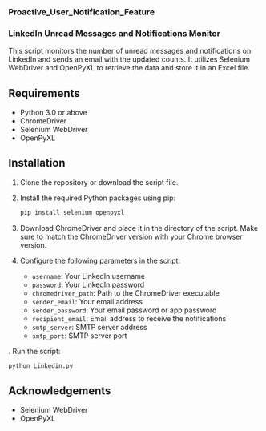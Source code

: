 ### Proactive_User_Notification_Feature
### LinkedIn Unread Messages and Notifications Monitor

This script monitors the number of unread messages and notifications on LinkedIn and sends an email with the updated counts. It utilizes Selenium WebDriver and OpenPyXL to retrieve the data and store it in an Excel file.

## Requirements

- Python 3.0 or above
- ChromeDriver
- Selenium WebDriver
- OpenPyXL

## Installation

1. Clone the repository or download the script file.

2. Install the required Python packages using pip:

   ```bash
   pip install selenium openpyxl
   ```
3. Download ChromeDriver and place it in the directory of the script. Make sure to match the ChromeDriver version with your Chrome browser version.

4. Configure the following parameters in the script:

   - `username`: Your LinkedIn username
   - `password`: Your LinkedIn password
   - `chromedriver_path`: Path to the ChromeDriver executable
   - `sender_email`: Your email address
   - `sender_password`: Your email password or app password
   - `recipient_email`: Email address to receive the notifications
   - `smtp_server`: SMTP server address
   - `smtp_port`: SMTP server port

. Run the script:

   ```bash
   python Linkedin.py
   ```
## Acknowledgements

- Selenium WebDriver
- OpenPyXL
